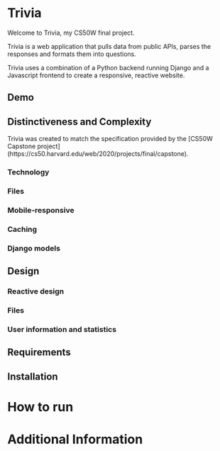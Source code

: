 # Trivia
<p>Welcome to Trivia, my CS50W final project.</p>
<p>Trivia is a web application that pulls data from public APIs, parses the responses and formats them into questions.<br>
<p>Trivia uses a combination of a Python backend running Django and a Javascript frontend to create a responsive, reactive website. </p>


## Demo

## Distinctiveness and Complexity

<p> Trivia was created to match the specification provided by the [CS50W Capstone project](https://cs50.harvard.edu/web/2020/projects/final/capstone). </p>

### Technology

<p> 

### Files

### Mobile-responsive

### Caching

### Django models
 
## Design

### Reactive design

### Files



### User information and statistics

## Requirements

## Installation 

# How to run

# Additional Information